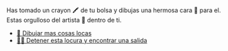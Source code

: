 Has tomado un crayon 🖍️ de tu bolsa y dibujas una hermosa cara 🙂 para el. Estas orgulloso del artista 🎨 dentro de ti.

- [🤪 Dibujar mas cosas locas](1-CA.md)
- [🏃‍♂️ Detener esta locura y encontrar una salida](1-A.md)
